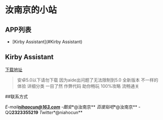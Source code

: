 汝南京的小站
========================

## APP列表
* [Kirby Assistant](#Kirby Assistant)

## Kirby Assistant

[下载地址](https://www.coolapk.com/game/com.kirby.runanjing)

>安卓5.0以下请勿下载  因为aide出问题了无法限制到5.0
全新版本   不一样的体验
详细分类   一目了然
作弊代码    助你畅玩
100%攻略   流畅通关

##联系方式

*E-mail**nihaocun@163.com**
-酷安**@汝南京**
*百度贴吧**@汝南京**
-QQ**2323355219**
*Twitter**@niahocun**
